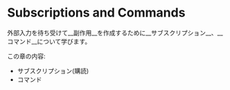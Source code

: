 # Subscriptions and Commands

外部入力を待ち受けて__副作用__を作成するために__サブスクリプション__、__コマンド__について学びます。

この章の内容:

- サブスクリプション(購読)
- コマンド
